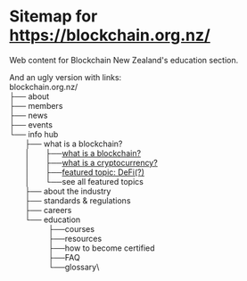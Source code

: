 # Sitemap for https://blockchain.org.nz/
Web content for Blockchain New Zealand's education section.


And an ugly version with links:\
blockchain.org.nz/\
├── about\
├── members\
├── news\
├── events\
└── info hub\
  ├── what is a blockchain?\
  │  ├──[what is a blockchain?](what_is_a_blockchain.md)\
  │  ├──[what is a cryptocurrency?](what_is_a_cryptocurrency.md)\
  │  ├──[featured topic: DeFi(?)](what_is_defi)\
  │  └──see all featured topics\
  ├── about the industry\
  ├── standards & regulations\
  ├── careers\
  └── education\
     ├──courses\
     ├──resources\
     ├──how to become certified\
     ├──FAQ\
     └──glossary\
